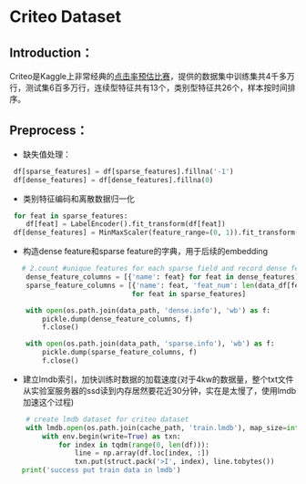 
# Criteo Dataset

## Introduction：
Criteo是Kaggle上非常经典的[点击率预估比赛](https://www.kaggle.com/c/criteo-display-ad-challenge)，提供的数据集中训练集共4千多万行，测试集6百多万行，连续型特征共有13个，类别型特征共26个，样本按时间排序。


## Preprocess：
- 缺失值处理：

``` python
 df[sparse_features] = df[sparse_features].fillna('-1')
 df[dense_features] = df[dense_features].fillna(0)
```
- 类别特征编码和离散数据归一化

``` python
 for feat in sparse_features:
 	df[feat] = LabelEncoder().fit_transform(df[feat])
 df[dense_features] = MinMaxScaler(feature_range=(0, 1)).fit_transform(df[dense_features])
```
- 构造dense feature和sparse feature的字典，用于后续的embedding

``` python
   # 2.count #unique features for each sparse field and record dense feature field name
    dense_feature_columns = [{'name': feat} for feat in dense_features]
    sparse_feature_columns = [{'name': feat, 'feat_num': len(data_df[feat].unique())}
                              for feat in sparse_features]

    with open(os.path.join(data_path, 'dense.info'), 'wb') as f:
        pickle.dump(dense_feature_columns, f)
        f.close()

    with open(os.path.join(data_path, 'sparse.info'), 'wb') as f:
        pickle.dump(sparse_feature_columns, f)
        f.close()
```
- 建立lmdb索引，加快训练时数据的加载速度(对于4kw的数据量，整个txt文件从实验室服务器的ssd读到内存居然要花近30分钟，实在是太慢了，使用lmdb加速这个过程)

``` python
	# create lmdb dataset for criteo dataset
    with lmdb.open(os.path.join(cache_path, 'train.lmdb'), map_size=int(1e11)) as env:
        with env.begin(write=True) as txn:
            for index in tqdm(range(0, len(df))):
                line = np.array(df.loc[index, :])
                txn.put(struct.pack('>I', index), line.tobytes())
   print('success put train data in lmdb')
```









